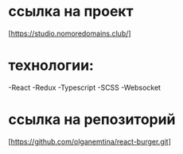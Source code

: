 # ссылка на проект
[https://studio.nomoredomains.club/]

# технологии:
-React
-Redux
-Typescript
-SCSS
-Websocket


# ссылка на репозиторий
[https://github.com/olganemtina/react-burger.git]

